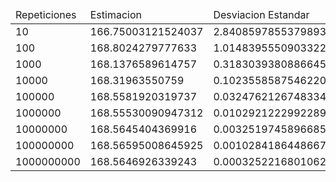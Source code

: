 <table><thead><tr>
                 <td>Repeticiones</td>
                 <td>Estimacion</td>
                 <td>Desviacion Estandar</td>
                 <td>Tiempo</td>
             </tr></thead><tbody>
<tr>
                 <td>10</td>
                 <td>166.75003121524037</td>
                 <td>2.8408597855379893</td>
                 <td>9.567µs</td>
             </tr>
<tr>
                 <td>100</td>
                 <td>168.8024279777633</td>
                 <td>1.0148395550903322</td>
                 <td>16.621µs</td>
             </tr>
<tr>
                 <td>1000</td>
                 <td>168.1376589614757</td>
                 <td>0.3183039380886645</td>
                 <td>160.33µs</td>
             </tr>
<tr>
                 <td>10000</td>
                 <td>168.31963550759</td>
                 <td>0.10235585875462205</td>
                 <td>1.58898ms</td>
             </tr>
<tr>
                 <td>100000</td>
                 <td>168.5581920319737</td>
                 <td>0.03247621267483342</td>
                 <td>16.117987ms</td>
             </tr>
<tr>
                 <td>1000000</td>
                 <td>168.55530090947312</td>
                 <td>0.010292122299228993</td>
                 <td>104.563381ms</td>
             </tr>
<tr>
                 <td>10000000</td>
                 <td>168.5645404369916</td>
                 <td>0.0032519745896685513</td>
                 <td>929.626526ms</td>
             </tr>
<tr>
                 <td>100000000</td>
                 <td>168.56595008645925</td>
                 <td>0.001028418644866779</td>
                 <td>9.391475558s</td>
             </tr>
<tr>
                 <td>1000000000</td>
                 <td>168.5646926339243</td>
                 <td>0.0003252216801062772</td>
                 <td>96.603075673s</td>
             </tr>
</tbody></table>
